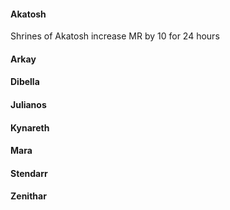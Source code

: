 #### Akatosh

Shrines of Akatosh increase MR by 10 for 24 hours

#### Arkay

#### Dibella

#### Julianos

#### Kynareth

#### Mara

#### Stendarr

#### Zenithar